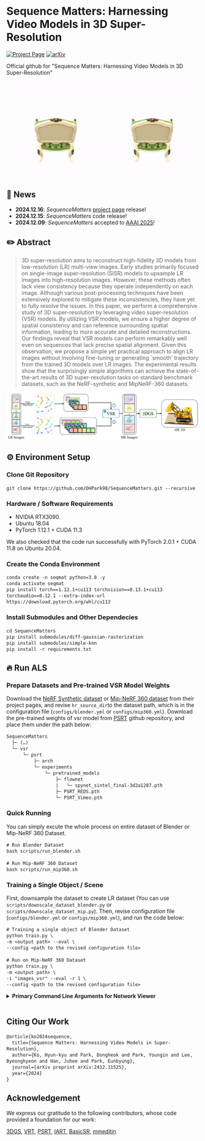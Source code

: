 # Sequence Matters: Harnessing Video Models in 3D Super-Resolution

[![Project Page](https://img.shields.io/badge/Project-Page-green.svg)](https://ko-lani.github.io/Sequence-Matters/)
[![arXiv](https://img.shields.io/badge/arXiv-2311.16973-b31b1b.svg)](https://arxiv.org/abs/2412.11525)

Official github for "Sequence Matters: Harnessing Video Models in 3D Super-Resolution"

![Teaser](assets/video_comparison/bicubic_ours_chair.gif)

## :rocket: News
- **2024.12.16**: *SequenceMatters* [project page](https://ko-lani.github.io/Sequence-Matters/) release!
- **2024.12.15**: *SequenceMatters* code release!
- **2024.12.09**: *SequenceMatters* accepted to [AAAI 2025](https://aaai.org/conference/aaai/aaai-25/)!

## ✏️ Abstract
> 3D super-resolution aims to reconstruct high-fidelity 3D models from low-resolution (LR) multi-view images. Early studies primarily focused on single-image super-resolution (SISR) models to upsample LR images into high-resolution images. However, these methods often lack view consistency because they operate independently on each image. Although various post-processing techniques have been extensively explored to mitigate these inconsistencies, they have yet to fully resolve the issues. In this paper, we perform a comprehensive study of 3D super-resolution by leveraging video super-resolution (VSR) models. By utilizing VSR models, we ensure a higher degree of spatial consistency and can reference surrounding spatial information, leading to more accurate and detailed reconstructions. Our findings reveal that VSR models can perform remarkably well even on sequences that lack precise spatial alignment. Given this observation, we propose a simple yet practical approach to align LR images without involving fine-tuning or generating `smooth' trajectory from the trained 3D models over LR images. The experimental results show that the surprisingly simple algorithms can achieve the state-of-the-art results of 3D super-resolution tasks on standard benchmark datasets, such as the NeRF-synthetic and MipNeRF-360 datasets.
<p align="center">
  <img src="assets/figures/main_figure.png">
</p>


## ⚙️ Environment Setup
### Clone Git Repository
```Shell
git clone https://github.com/DHPark98/SequenceMatters.git --recursive
```

### Hardware / Software Requirements
- NVIDIA RTX3090.
- Ubuntu 18.04
- PyTorch 1.12.1 + CUDA 11.3
  
We also checked that the code run successfully with PyTorch 2.0.1 + CUDA 11.8 on Ubuntu 20.04.

### Create the Conda Environment
```Shell
conda create -n seqmat python=3.8 -y
conda activate seqmat
pip install torch==1.12.1+cu113 torchvision==0.13.1+cu113 torchaudio==0.12.1 --extra-index-url https://download.pytorch.org/whl/cu113
```

### Install Submodules and Other Dependecies
```Shell
cd SequenceMatters
pip install submodules/diff-gaussian-rasterization
pip install submodules/simple-knn
pip install -r requirements.txt
```

## 🔥 Run ALS
### Prepare Datasets and Pre-trained VSR Model Weights
Download the [NeRF Synthetic dataset](https://www.matthewtancik.com/nerf) or [Mip-NeRF 360 dataset](https://jonbarron.info/mipnerf360/) from their project pages, and revise ```hr_source_dir```to the dataset path, which is in the configuration file (```configs/blender.yml``` or ```configs/mip360.yml```). Download the pre-trained weights of vsr model from [PSRT](https://github.com/XPixelGroup/RethinkVSRAlignment/blob/main/README.md#training) github repository, and place them under the path below:
```
SequenceMatters
  ├─ (…)
  └─ vsr
      └─ psrt
          ├─ arch
          └─ experiments
              └─ pretrained_models
                  ├─ flownet
                  |   └─ spynet_sintel_final-3d2a1287.pth
                  ├─ PSRT_REDS.pth
                  └─ PSRT_Vimeo.pth

```

### Quick Running
You can simply excute the whole process on entire dataset of Blender or Mip-NeRF 360 Dataset.
```Shell
# Run Blender Dataset
bash scripts/run_blender.sh

# Run Mip-NeRF 360 Dataset
bash scripts/run_mip360.sh
```

### Training a Single Object / Scene
First, downsample the dataset to create LR dataset (You can use ```scripts/downscale_dataset_blender.py``` or ```scripts/downscale_dataset_mip.py```). Then, revise configuration file (```configs/blender.yml``` or ```configs/mip360.yml```), and run the code below:
```Shell
# Training a single object of Blender Dataset
python train.py \
-m <output path> --eval \
--config <path to the revised configuration file>

# Run on Mip-NeRF 360 Dataset
python train.py \
-m <output path> \
-i "images_vsr" --eval -r 1 \
--config <path to the revised configuration file>
```

<details>
<summary><span style="font-weight: bold;">Primary Command Line Arguments for Network Viewer</span></summary>

  ```hr_source_dir```
  path to directory of the HR dataset of Blender / Mip-NeRF 360 dataset.
  
  ```lr_source_dir```
  path to directory of the LR dataset to be saved.
  
  ```save_dir```
  path to directory of the LR dataset to be saved.
  
  ```downscale_factor```
  default : 4 for NeRF / 8 for Mip-NeRF 360

  ```upscale_factor```
  only defined on Mip-NeRF 360 dataset (default : 2)

  ```als```
  true : adaptive length sequences (ALS) / false : simple greedy algorithmm (S)

  ```num_images_in_sequence```
  length of sequence which are input in one vsr inference (reduce the value if you meet VRAM OOM Error)

  ```similarity```
  similarity to order sequences ( option : ['pose', 'feature'] )

  ```thres_values```
  threshold to stop generating sub-sequences in ALS


  ```subpixel```
  subpixel loss ( option : ['bicubic', 'avg'] )
  
  ```lambda_tex```:
  loss weight of 3dgs loss ( 1 - loss weight of subpixel loss )
</details>
<br>


## Citing Our Work
```
@article{ko2024sequence,
  title={Sequence Matters: Harnessing Video Models in Super-Resolution},
  author={Ko, Hyun-kyu and Park, Dongheok and Park, Youngin and Lee, Byeonghyeon and Han, Juhee and Park, Eunbyung},
  journal={arXiv preprint arXiv:2412.11525},
  year={2024}
}
```


## Acknowledgement
We express our gratitude to the following contributors, whose code provided a foundation for our work:

[3DGS](https://github.com/graphdeco-inria/gaussian-splatting), [VRT](https://github.com/JingyunLiang/VRT), [PSRT](https://github.com/alttch/psrt), [IART](https://github.com/kai422/IART), [BasicSR](https://github.com/SwinTransformer/Video-Swin-Transformer), [mmeditin](https://github.com/open-mmlab/mmagic)
